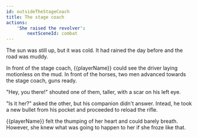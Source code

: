 ```yaml
---
id: outsideTheStageCoach
title: The stage coach
actions:
    'She raised the revolver':
        nextSceneId: combat
---
```


The sun was still up, but it was cold. It had rained the day before and the road was muddy.

In front of the stage coach, {{playerName}} could see the driver laying motionless on the mud. In front of the horses, two men advanced towards the stage coach, guns ready.

"Hey, you there!" shouted one of them, taller, with a scar on his left eye.

"Is it her?" asked the other, but his companion didn't answer. Intead, he took a new bullet from his pocket and proceeded to reload the rifle.

{{playerName}} felt the thumping of her heart and could barely breath. However, she knew what was going to happen to her if she froze like that.
